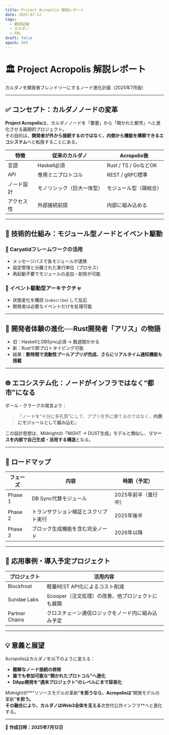 ```yaml
---
title: Project Acropolis 解説レポート
date: 2025-07-12
tags:
  - 観測記録
  - カルダノ
  - FBL
draft: false
epoch: 569
---
```

# 🏛️ Project Acropolis 解説レポート  
カルダノを開発者フレンドリーにするノード進化計画（2025年7月版）  

---

## ✅ コンセプト：カルダノノードの変革  
**Project Acropolis**は、カルダノノードを「要塞」から「開かれた都市」へと進化させる画期的プロジェクト。  
その目的は、**開発者が外から接続するのではなく、内側から機能を構築できるエコシステム**へと転換することにある。

| 特徴 | 従来のカルダノ | Acropolis後 |
|------|----------------|-------------|
| 言語 | Haskell必須 | Rust / TS / GoなどOK |
| API | 専用ミニプロトコル | REST / gRPC標準 |
| ノード設計 | モノリシック（巨大一体型） | モジュール型（疎結合） |
| アクセス性 | 外部接続前提 | 内部に組み込める |

---

## 🧱 技術的仕組み：モジュール型ノードとイベント駆動  

### 🔧 Caryatidフレームワークの活用  
- メッセージバスで各モジュールが連携  
- 設定管理と分離された実行単位（プロセス）  
- 再起動不要でモジュールの追加・削除が可能  

### 🔁 イベント駆動型アーキテクチャ  
- 状態変化を購読 (`subscribe`) して反応  
- 開発者は必要なイベントだけを処理可能  

---

## 🧠 開発者体験の進化──Rust開発者「アリス」の物語  
- 旧：HaskellとDBSync必須 → 数週間かかる  
- 新：Rustで即プロトタイピング可能  
- 結果：**数時間で流動性プールアプリが完成、さらにリアルタイム通知機能も搭載**

---

## 🌐 エコシステム化：ノードがインフラではなく“都市”になる  
ポール・クラークの発言より：
> 「ノードを“十分に多孔質”にして、アプリを外に建てるのではなく、**内側にモジュールとして組み込む**」

この設計思想は、Midnightの「NIGHT → DUST生成」モデルと類似し、**リソースを内部で自己生成・活用する構造**となる。

---

## 📆 ロードマップ  

| フェーズ | 内容 | 時期（予定） |
|---------|------|-------------|
| Phase 1 | DB Sync代替モジュール | 2025年前半（進行中） |
| Phase 2 | トランザクション検証とスクリプト実行 | 2025年後半 |
| Phase 3 | ブロック生成機能を含む完全ノード | 2026年以降 |

---

## 🔄 応用事例・導入予定プロジェクト  

| プロジェクト | 活用内容 |
|--------------|----------|
| Blockfrost | 軽量REST API化によるコスト削減 |
| Sundae Labs | Scooper（注文処理）の改善、他プロジェクトにも展開 |
| Partner Chains | クロスチェーン通信ロジックをノード内に組み込み予定 |

---

## 💡 意義と展望  

Acropolisはカルダノを以下のように変える：
- **難解なノード接続の排除**  
- **誰でも参加可能な“開かれたプロトコル”へ進化**  
- **DApp開発を“週末プロジェクト”のレベルにまで容易化**

Midnightが**“リソースモデルの革新”**を担うなら、Acropolisは**“開発モデルの革新”**を担う。  
その融合により、カルダノはWeb3全体を支える**次世代公共インフラ**へと進化する。

---

📅 **作成日時：2025年7月12日**